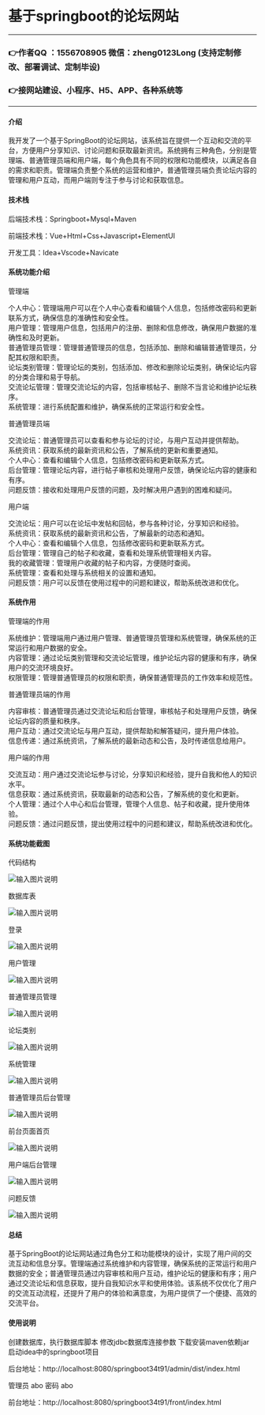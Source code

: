 # 基于springboot的论坛网站

---
### 👉作者QQ ：1556708905 微信：zheng0123Long (支持定制修改、部署调试、定制毕设)

### 👉接网站建设、小程序、H5、APP、各种系统等

---

#### 介绍

我开发了一个基于SpringBoot的论坛网站，该系统旨在提供一个互动和交流的平台，方便用户分享知识、讨论问题和获取最新资讯。系统拥有三种角色，分别是管理端、普通管理员端和用户端，每个角色具有不同的权限和功能模块，以满足各自的需求和职责。管理端负责整个系统的运营和维护，普通管理员端负责论坛内容的管理和用户互动，而用户端则专注于参与讨论和获取信息。

#### 技术栈

后端技术栈：Springboot+Mysql+Maven

前端技术栈：Vue+Html+Css+Javascript+ElementUI

开发工具：Idea+Vscode+Navicate

#### 系统功能介绍

管理端

个人中心：管理端用户可以在个人中心查看和编辑个人信息，包括修改密码和更新联系方式，确保信息的准确性和安全性。  
用户管理：管理用户信息，包括用户的注册、删除和信息修改，确保用户数据的准确性和及时更新。  
普通管理员管理：管理普通管理员的信息，包括添加、删除和编辑普通管理员，分配其权限和职责。  
论坛类别管理：管理论坛的类别，包括添加、修改和删除论坛类别，确保论坛内容的分类合理和易于导航。  
交流论坛管理：管理交流论坛的内容，包括审核帖子、删除不当言论和维护论坛秩序。  
系统管理：进行系统配置和维护，确保系统的正常运行和安全性。  

普通管理员端  

交流论坛：普通管理员可以查看和参与论坛的讨论，与用户互动并提供帮助。  
系统资讯：获取系统的最新资讯和公告，了解系统的更新和重要通知。  
个人中心：查看和编辑个人信息，包括修改密码和更新联系方式。  
后台管理：管理论坛内容，进行帖子审核和处理用户反馈，确保论坛内容的健康和有序。  
问题反馈：接收和处理用户反馈的问题，及时解决用户遇到的困难和疑问。  

用户端  

交流论坛：用户可以在论坛中发帖和回帖，参与各种讨论，分享知识和经验。  
系统资讯：获取系统的最新资讯和公告，了解最新的动态和通知。  
个人中心：查看和编辑个人信息，包括修改密码和更新联系方式。  
后台管理：管理自己的帖子和收藏，查看和处理系统管理相关内容。  
我的收藏管理：管理用户收藏的帖子和内容，方便随时查阅。  
系统管理：查看和处理与系统相关的设置和通知。  
问题反馈：用户可以反馈在使用过程中的问题和建议，帮助系统改进和优化。  

#### 系统作用

管理端的作用

系统维护：管理端用户通过用户管理、普通管理员管理和系统管理，确保系统的正常运行和用户数据的安全。  
内容管理：通过论坛类别管理和交流论坛管理，维护论坛内容的健康和有序，确保用户的交流环境良好。  
权限管理：管理普通管理员的权限和职责，确保普通管理员的工作效率和规范性。  

普通管理员端的作用  

内容审核：普通管理员通过交流论坛和后台管理，审核帖子和处理用户反馈，确保论坛内容的质量和秩序。  
用户互动：通过交流论坛与用户互动，提供帮助和解答疑问，提升用户体验。  
信息传递：通过系统资讯，了解系统的最新动态和公告，及时传递信息给用户。  

用户端的作用  

交流互动：用户通过交流论坛参与讨论，分享知识和经验，提升自我和他人的知识水平。  
信息获取：通过系统资讯，获取最新的动态和公告，了解系统的变化和更新。  
个人管理：通过个人中心和后台管理，管理个人信息、帖子和收藏，提升使用体验。  
问题反馈：通过问题反馈，提出使用过程中的问题和建议，帮助系统改进和优化。  

#### 系统功能截图

代码结构

![输入图片说明](images/a5b07c34778786ee86f30978a414049.png)

数据库表

![输入图片说明](images/8094d8bcb2fbcabad74f52bf5d46b6f.png)

登录

![输入图片说明](images/7669490180b3299afbf1db9204c41e3.png)

用户管理

![输入图片说明](images/0e9062feaa735a8f989971a1cc83701.png)

普通管理员管理

![输入图片说明](images/9532cd96bf12e068c66e5de05e65b6f.png)

论坛类别

![输入图片说明](images/f32e72758bd8a74b29d02770dcdaedc.png)

系统管理

![输入图片说明](images/6bb2daa2b3b118fd0391917d7b822bf.png)

普通管理员后台管理

![输入图片说明](images/59979278fc98fe2fad978c8b0ca46b4.png)

前台页面首页

![输入图片说明](images/2ea63a0aacf561c48f78d874959f399.png)

用户端后台管理

![输入图片说明](images/67f9d730ce53858b42ea2774528909d.png)

问题反馈

![输入图片说明](images/9152e50a7e23a476042bd5402af6bac.png)

#### 总结

基于SpringBoot的论坛网站通过角色分工和功能模块的设计，实现了用户间的交流互动和信息分享。管理端通过系统维护和内容管理，确保系统的正常运行和用户数据的安全；普通管理员通过内容审核和用户互动，维护论坛的健康和有序；用户通过交流论坛和信息获取，提升自我知识水平和使用体验。该系统不仅优化了用户的交流互动流程，还提升了用户的体验和满意度，为用户提供了一个便捷、高效的交流平台。

#### 使用说明

创建数据库，执行数据库脚本 修改jdbc数据库连接参数 下载安装maven依赖jar 启动idea中的springboot项目

后台地址：http://localhost:8080/springboot34t91/admin/dist/index.html

管理员  abo 密码 abo

前台地址：http://localhost:8080/springboot34t91/front/index.html


